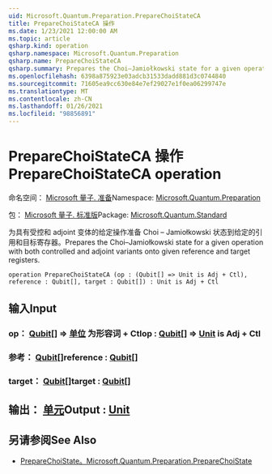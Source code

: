 ```yaml
---
uid: Microsoft.Quantum.Preparation.PrepareChoiStateCA
title: PrepareChoiStateCA 操作
ms.date: 1/23/2021 12:00:00 AM
ms.topic: article
qsharp.kind: operation
qsharp.namespace: Microsoft.Quantum.Preparation
qsharp.name: PrepareChoiStateCA
qsharp.summary: Prepares the Choi–Jamiołkowski state for a given operation with both controlled and adjoint variants onto given reference and target registers.
ms.openlocfilehash: 6398a875923e03adcb31533dadd881d3c0744840
ms.sourcegitcommit: 71605ea9cc630e84e7ef29027e1f0ea06299747e
ms.translationtype: MT
ms.contentlocale: zh-CN
ms.lasthandoff: 01/26/2021
ms.locfileid: "98856891"
---
```

# <a name="preparechoistateca-operation"></a><span data-ttu-id="1dd90-102">PrepareChoiStateCA 操作</span><span class="sxs-lookup"><span data-stu-id="1dd90-102">PrepareChoiStateCA operation</span></span>

<span data-ttu-id="1dd90-103">命名空间： [Microsoft 量子. 准备](xref:Microsoft.Quantum.Preparation)</span><span class="sxs-lookup"><span data-stu-id="1dd90-103">Namespace: [Microsoft.Quantum.Preparation](xref:Microsoft.Quantum.Preparation)</span></span>

<span data-ttu-id="1dd90-104">包： [Microsoft 量子. 标准版](https://nuget.org/packages/Microsoft.Quantum.Standard)</span><span class="sxs-lookup"><span data-stu-id="1dd90-104">Package: [Microsoft.Quantum.Standard](https://nuget.org/packages/Microsoft.Quantum.Standard)</span></span>


<span data-ttu-id="1dd90-105">为具有受控和 adjoint 变体的给定操作准备 Choi – Jamiołkowski 状态到给定的引用和目标寄存器。</span><span class="sxs-lookup"><span data-stu-id="1dd90-105">Prepares the Choi–Jamiołkowski state for a given operation with both controlled and adjoint variants onto given reference and target registers.</span></span>

```qsharp
operation PrepareChoiStateCA (op : (Qubit[] => Unit is Adj + Ctl), reference : Qubit[], target : Qubit[]) : Unit is Adj + Ctl
```


## <a name="input"></a><span data-ttu-id="1dd90-106">输入</span><span class="sxs-lookup"><span data-stu-id="1dd90-106">Input</span></span>

### <a name="op--qubit--unit--is-adj--ctl"></a><span data-ttu-id="1dd90-107">op： [Qubit](xref:microsoft.quantum.lang-ref.qubit)[] => [单位](xref:microsoft.quantum.lang-ref.unit)  为形容词 + Ctl</span><span class="sxs-lookup"><span data-stu-id="1dd90-107">op : [Qubit](xref:microsoft.quantum.lang-ref.qubit)[] => [Unit](xref:microsoft.quantum.lang-ref.unit)  is Adj + Ctl</span></span>




### <a name="reference--qubit"></a><span data-ttu-id="1dd90-108">参考： [Qubit](xref:microsoft.quantum.lang-ref.qubit)[]</span><span class="sxs-lookup"><span data-stu-id="1dd90-108">reference : [Qubit](xref:microsoft.quantum.lang-ref.qubit)[]</span></span>




### <a name="target--qubit"></a><span data-ttu-id="1dd90-109">target： [Qubit](xref:microsoft.quantum.lang-ref.qubit)[]</span><span class="sxs-lookup"><span data-stu-id="1dd90-109">target : [Qubit](xref:microsoft.quantum.lang-ref.qubit)[]</span></span>





## <a name="output--unit"></a><span data-ttu-id="1dd90-110">输出： [单元](xref:microsoft.quantum.lang-ref.unit)</span><span class="sxs-lookup"><span data-stu-id="1dd90-110">Output : [Unit](xref:microsoft.quantum.lang-ref.unit)</span></span>



## <a name="see-also"></a><span data-ttu-id="1dd90-111">另请参阅</span><span class="sxs-lookup"><span data-stu-id="1dd90-111">See Also</span></span>

- [<span data-ttu-id="1dd90-112">PrepareChoiState。</span><span class="sxs-lookup"><span data-stu-id="1dd90-112">Microsoft.Quantum.Preparation.PrepareChoiState</span></span>](xref:Microsoft.Quantum.Preparation.PrepareChoiState)